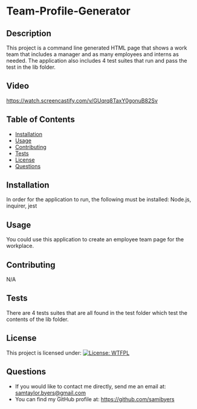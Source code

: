# Team-Profile-Generator
  ## Description 
  This project is a command line generated HTML page that shows a work team that includes a manager and as many employees and interns as needed. The application also includes 4 test suites that run and pass the test in the lib folder.
  ## Video 
  https://watch.screencastify.com/v/GUqrq8TaxY0gonuB82Sv
  ## Table of Contents 
  * [Installation](#installation)
  * [Usage](#usage)
  * [Contributing](#contributing)
  * [Tests](#tests)
  * [License](#license)
  * [Questions](#questions)
  ## Installation 
  In order for the application to run, the following must be installed: Node.js, inquirer, jest
  ## Usage 
  You could use this application to create an employee team page for the workplace.
  ## Contributing 
  N/A
  ## Tests 
  There are 4 tests suites that are all found in the test folder which test the contents of the lib folder.
  ## License 
  This project is licensed under: [![License: WTFPL](https://img.shields.io/badge/License-WTFPL-brightgreen.svg)](http://www.wtfpl.net/about/)
  ## Questions 
  * If you would like to contact me directly, send me an email at: samtaylor.byers@gmail.com
  * You can find my GitHub profile at: https://github.com/samibyers